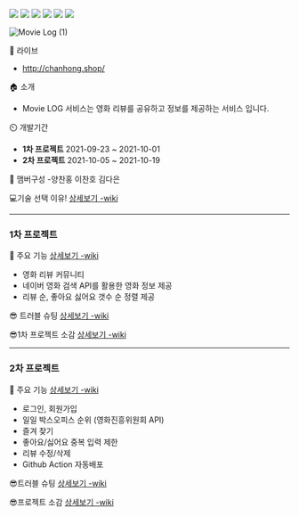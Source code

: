 <img src="https://img.icons8.com/metro/35/000000/py.png"/>   <img src="https://img.icons8.com/metro/35/000000/js.png"/>   <img src="https://img.icons8.com/metro/35/000000/html.png"/>   <img src="https://img.icons8.com/metro/35/000000/css.png"/>   <img src="https://img.icons8.com/color/35/000000/mongodb.png"/>   <img src="https://img.icons8.com/ios/35/000000/flask.png"/>

![Movie Log (1)](https://user-images.githubusercontent.com/90859964/135441460-ee673761-2c87-42a3-9466-7f4947890b71.gif)

🔗 라이브
- http://chanhong.shop/

🏠 소개 
- Movie LOG 서비스는 영화 리뷰를 공유하고 정보를 제공하는 서비스 입니다.

⏲️ 개발기간
- **1차 프로젝트** 2021-09-23 ~ 2021-10-01
- **2차 프로젝트** 2021-10-05 ~ 2021-10-19

🧙 맴버구성
-양찬홍 이찬호 김다은 


💻기술 선택 이유!  [상세보기 -wiki](https://github.com/chanhong-dev/Team_11/wiki/%F0%9F%92%BB%EA%B8%B0%EC%88%A0-%EC%84%A0%ED%83%9D-%EC%9D%B4%EC%9C%A0!#%EA%B8%B0%EC%88%A0-%EC%84%A0%ED%83%9D-%EC%9D%B4%EC%9C%A0)

---

### 1차 프로젝트

📌 주요 기능  [상세보기 -wiki](https://github.com/chanhong-dev/Team_11/wiki/%F0%9F%93%8C%EC%A3%BC%EC%9A%94%EA%B8%B0%EB%8A%A5%EC%86%8C%EA%B0%9C#%EC%98%81%ED%99%94-%EA%B2%80%EC%83%89-%EB%B0%8F-%EC%A0%95%EB%B3%B4-%EC%A0%9C%EA%B3%B5)
- 영화 리뷰 커뮤니티 
- 네이버 영화 검색 API를 활용한 영화 정보 제공
- 리뷰 순, 좋아요 싫어요 갯수 순 정렬 제공

😎 트러블 슈팅  [상세보기 -wiki](https://github.com/chanhong-dev/Team_11/wiki/%F0%9F%98%8E%ED%8A%B8%EB%9F%AC%EB%B8%94-%EC%8A%88%ED%8C%85#%EC%B0%AC%ED%99%8D)

😎1차 프로젝트 소감  [상세보기 -wiki](https://github.com/chanhong-dev/Team_11/wiki/%F0%9F%98%8E-1%EC%B0%A8-%ED%94%84%EB%A1%9C%EC%A0%9D%ED%8A%B8-%EC%86%8C%EA%B0%90#%EC%B0%AC%ED%99%8D)


---

### 2차 프로젝트

📌 주요 기능  [상세보기 -wiki](https://github.com/chanhong-dev/Team_11/wiki/%F0%9F%93%8C2%EC%B0%A8--%EC%A3%BC%EC%9A%94%EA%B8%B0%EB%8A%A5%EC%86%8C%EA%B0%9C)
- 로그인, 회원가입
- 일일 박스오피스 순위 (영화진흥위원회 API)
- 즐겨 찾기
- 좋아요/싫어요 중복 입력 제한
- 리뷰 수정/삭제
- Github Action 자동배포 

😎트러블 슈팅  [상세보기 -wiki](https://github.com/chanhong-dev/Team_11/wiki/%F0%9F%98%8E-2%EC%B0%A8-%ED%8A%B8%EB%9F%AC%EB%B8%94%EC%8A%88%ED%8C%85)

😎프로젝트 소감  [상세보기 -wiki](https://github.com/chanhong-dev/Team_11/wiki/%F0%9F%98%8E-2%EC%B0%A8-%ED%94%84%EB%A1%9C%EC%A0%9D%ED%8A%B8-%EC%86%8C%EA%B0%90)


